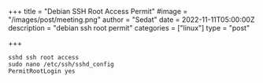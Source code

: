 +++
title = "Debian SSH Root Access Permit"
#image = "/images/post/meeting.png"
author = "Sedat"
date = 2022-11-11T05:00:00Z
description = "debian ssh root permit"
categories = ["linux"]
type = "post"

+++
```
sshd ssh root access
sudo nano /etc/ssh/sshd_config
PermitRootLogin yes
```